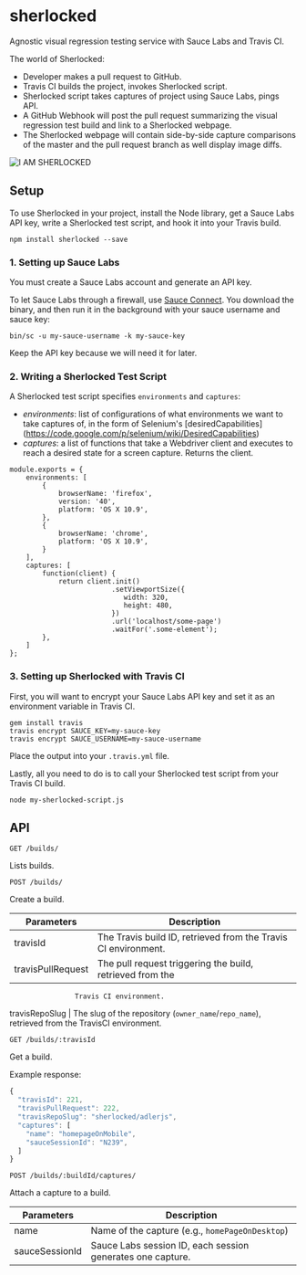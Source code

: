 sherlocked
==========

Agnostic visual regression testing service with Sauce Labs and Travis CI.

The world of Sherlocked:

- Developer makes a pull request to GitHub.
- Travis CI builds the project, invokes Sherlocked script.
- Sherlocked script takes captures of project using Sauce Labs, pings API.
- A GitHub Webhook will post the pull request summarizing the visual regression
  test build and link to a Sherlocked webpage.
- The Sherlocked webpage will contain side-by-side capture comparisons of the
  master and the pull request branch as well display image diffs.

![I AM SHERLOCKED](http://imgur.com/b5jQjd7.png)

## Setup

To use Sherlocked in your project, install the Node library, get a Sauce Labs
API key, write a Sherlocked test script, and hook it into your Travis build.

```
npm install sherlocked --save
```

### 1. Setting up Sauce Labs

You must create a Sauce Labs account and generate an API key.

To let Sauce Labs through a firewall, use [Sauce
Connect](https://docs.saucelabs.com/reference/sauce-connect/). You download
the binary, and then run it in the background with your sauce username and
sauce key:

```
bin/sc -u my-sauce-username -k my-sauce-key
```

Keep the API key because we will need it for later.

### 2. Writing a Sherlocked Test Script

A Sherlocked test script specifies ```environments``` and ```captures```:

- *environments*: list of configurations of what environments we want to take
  captures of, in the form of Selenium's [desiredCapabilities]
  (https://code.google.com/p/selenium/wiki/DesiredCapabilities)
- *captures*: a list of functions that take a Webdriver client and executes
  to reach a desired state for a screen capture. Returns the client.

```
module.exports = {
    environments: [
        {
            browserName: 'firefox',
            version: '40',
            platform: 'OS X 10.9',
        },
        {
            browserName: 'chrome',
            platform: 'OS X 10.9',
        }
    ],
    captures: [
        function(client) {
            return client.init()
                         .setViewportSize({
                            width: 320,
                            height: 480,
                         })
                         .url('localhost/some-page')
                         .waitFor('.some-element');
        },
    ]
};
```

### 3. Setting up Sherlocked with Travis CI

First, you will want to encrypt your Sauce Labs API key and set it as an
environment variable in Travis CI.

```
gem install travis
travis encrypt SAUCE_KEY=my-sauce-key
travis encrypt SAUCE_USERNAME=my-sauce-username
```

Place the output into your ```.travis.yml``` file.

Lastly, all you need to do is to call your Sherlocked test script from your
Travis CI build.

```
node my-sherlocked-script.js
```

## API

```
GET /builds/
```

Lists builds.


```
POST /builds/
```

Create a build.

Parameters | Description
---------- | -----------
travisId | The Travis build ID, retrieved from the Travis CI environment.
travisPullRequest | The pull request triggering the build, retrieved from the
                    Travis CI environment.
travisRepoSlug | The slug of the repository (```owner_name```/```repo_name```),
                 retrieved from the TravisCI environment.

```
GET /builds/:travisId
```

Get a build.

Example response:

```javascript
{
  "travisId": 221,
  "travisPullRequest": 222,
  "travisRepoSlug": "sherlocked/adlerjs",
  "captures": [
    "name": "homepageOnMobile",
    "sauceSessionId": "N239",
  ]
}
```

```
POST /builds/:buildId/captures/
```

Attach a capture to a build.

Parameters | Description
---------- | -----------
name | Name of the capture (e.g., ```homePageOnDesktop```)
sauceSessionId | Sauce Labs session ID, each session generates one capture.
